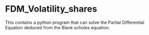 # FDM_Volatility_shares
This contains a python program that can solve the Partial Differential Equation deduced from the Blank scholes equation.




